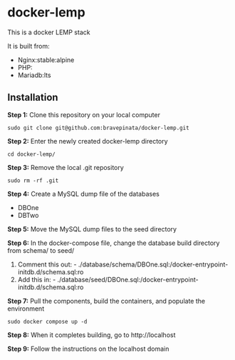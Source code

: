 # docker-lemp
This is a docker LEMP stack

It is built from:
* Nginx:stable:alpine
* PHP:
* Mariadb:lts

##  Installation
 
<strong>Step 1:</strong> Clone this repository on your local computer
```shell
sudo git clone git@github.com:bravepinata/docker-lemp.git
```

<strong>Step 2:</strong> Enter the newly created docker-lemp directory
```shell
cd docker-lemp/
```

<strong>Step 3:</strong> Remove the local .git repository
```shell
sudo rm -rf .git
```

<strong>Step 4:</strong> Create a MySQL dump file of the databases
* DBOne
* DBTwo

<strong>Step 5:</strong> Move the MySQL dump files to the seed directory

<strong>Step 6:</strong> In the docker-compose file, change the database build directory from schema/ to seed/ 
1. Comment this out: - ./database/schema/DBOne.sql:/docker-entrypoint-initdb.d/schema.sql:ro
2. Add this in: - ./database/seed/DBOne.sql:/docker-entrypoint-initdb.d/schema.sql:ro

<strong>Step 7:</strong> Pull the components, build the containers, and populate the environment
```shell
sudo docker compose up -d
```

<strong>Step 8:</strong> When it completes building, go to http://localhost

<strong>Step 9:</strong> Follow the instructions on the localhost domain
